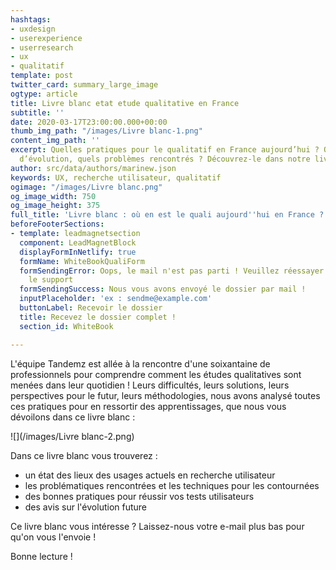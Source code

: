 ```yaml
---
hashtags:
- uxdesign
- userexperience
- userresearch
- ux
- qualitatif
template: post
twitter_card: summary_large_image
ogtype: article
title: Livre blanc etat etude qualitative en France
subtitle: ''
date: 2020-03-17T23:00:00.000+00:00
thumb_img_path: "/images/Livre blanc-1.png"
content_img_path: ''
excerpt: Quelles pratiques pour le qualitatif en France aujourd’hui ? Quelles perspectives
  d’évolution, quels problèmes rencontrés ? Découvrez-le dans notre livre blanc
author: src/data/authors/marinew.json
keywords: UX, recherche utilisateur, qualitatif
ogimage: "/images/Livre blanc.png"
og_image_width: 750
og_image_height: 375
full_title: 'Livre blanc : où en est le quali aujourd''hui en France ?'
beforeFooterSections:
- template: leadmagnetsection
  component: LeadMagnetBlock
  displayFormInNetlify: true
  formName: WhiteBookQualiForm
  formSendingError: Oops, le mail n'est pas parti ! Veuillez réessayer ou contacter
    le support
  formSendingSuccess: Nous vous avons envoyé le dossier par mail !
  inputPlaceholder: 'ex : sendme@example.com'
  buttonLabel: Recevoir le dossier
  title: Recevez le dossier complet !
  section_id: WhiteBook

---
```

L'équipe Tandemz est allée à la rencontre d'une soixantaine de professionnels pour comprendre comment les études qualitatives sont menées dans leur quotidien ! Leurs difficultés, leurs solutions, leurs perspectives pour le futur, leurs méthodologies, nous avons analysé toutes ces pratiques pour en ressortir des apprentissages, que nous vous dévoilons dans ce livre blanc :

![](/images/Livre blanc-2.png)

Dans ce livre blanc vous trouverez :

* un état des lieux des usages actuels en recherche utilisateur
* les problématiques rencontrées et les techniques pour les contournées
* des bonnes pratiques pour réussir vos tests utilisateurs
* des avis sur l'évolution future

Ce livre blanc vous intéresse ? Laissez-nous votre e-mail plus bas pour qu'on vous l'envoie !

Bonne lecture !